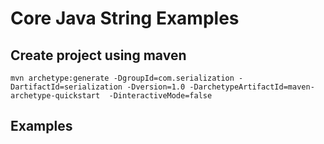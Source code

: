 # Core Java String Examples

## Create project using maven
```
mvn archetype:generate -DgroupId=com.serialization -DartifactId=serialization -Dversion=1.0 -DarchetypeArtifactId=maven-archetype-quickstart  -DinteractiveMode=false
```

## Examples
